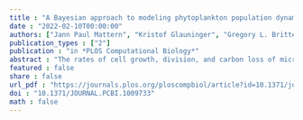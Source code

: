 ```yaml
---
title : "A Bayesian approach to modeling phytoplankton population dynamics from size distribution time series"
date : "2022-02-10T00:00:00"
authors: ["Jann Paul Mattern", "Kristof Glauninger", "Gregory L. Britten", "John R. Casey", "Sangwon Hyun", "Zhen Wu", "E. Virginia Armbrust", "Zaid Harchaoui", "Francois Ribalet"]
publication_types : ["2"]
publication : "in *PLOS Computational Biology*"
abstract : "The rates of cell growth, division, and carbon loss of microbial populations are key parameters for understanding how organisms interact with their environment and how they contribute to the carbon cycle. However, the invasive nature of current analytical methods has hindered efforts to reliably quantify these parameters. In recent years, size-structured matrix population models (MPMs) have gained popularity for estimating division rates of microbial populations by mechanistically describing changes in microbial cell size distributions over time. Motivated by the mechanistic structure of these models, we employ a Bayesian approach to extend size-structured MPMs to capture additional biological processes describing the dynamics of a marine phytoplankton population over the day-night cycle. Our Bayesian framework is able to take prior scientific knowledge into account and generate biologically interpretable results. Using data from an exponentially growing laboratory culture of the cyanobacterium Prochlorococcus, we isolate respiratory and exudative carbon losses as critical parameters for the modeling of their population dynamics. The results suggest that this modeling framework can provide deeper insights into microbial population dynamics provided by size distribution time-series data."
featured : false
share : false
url_pdf : "https://journals.plos.org/ploscompbiol/article?id=10.1371/journal.pcbi.1009733"
doi : "10.1371/JOURNAL.PCBI.1009733"
math : false
---
```

